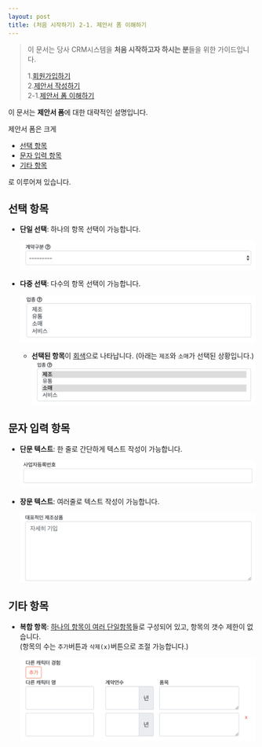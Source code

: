 ```yaml
---
layout: post
title: (처음 시작하기) 2-1. 제안서 폼 이해하기
---
```


>이 문서는 당사 CRM시스템을 **처음 시작하고자 하시는 분**들을 위한 가이드입니다.  
>  
>1.[회원가입하기]({{site.baseurl}}/Signup)   
>2.[제안서 작성하기]({{site.baseurl}}/Write-Proposal)   
>2-1.[제안서 폼 이해하기]({{site.baseurl}}/Write-Proposal-Detail)

이 문서는 **제안서 폼**에 대한 대략적인 설명입니다.

제안서 폼은 크게
- [선택 항목](#선택-항목)
- [문자 입력 항목](#문자-입력-항목)
- [기타 항목](#기타-항목)

로 이루어져 있습니다.

## 선택 항목
- **단일 선택**: 하나의 항목 선택이 가능합니다.

    ![](/images/write-proposal-detail/detail-1.png)

- **다중 선택**: 다수의 항목 선택이 가능합니다.

    ![](/images/write-proposal-detail/detail-2.png)
    - **선택된 항목**이 <u>회색</u>으로 나타납니다. (아래는 `제조`와 `소매`가 선택된 상황입니다.)
    ![](/images/write-proposal-detail/detail-3.png)

## 문자 입력 항목
- **단문 텍스트**: 한 줄로 간단하게 텍스트 작성이 가능합니다.

    ![](/images/write-proposal-detail/detail-6.png)

- **장문 텍스트**: 여러줄로 텍스트 작성이 가능합니다.

    ![](/images/write-proposal-detail/detail-7.png)

## 기타 항목
- **복합 항목**: <u>하나의 항목이 여러 단일항목</u>들로 구성되어 있고, 항목의 갯수 제한이 없습니다.   
(항목의 수는 `추가`버튼과 `삭제(x)`버튼으로 조절 가능합니다.)

    ![](/images/write-proposal-detail/detail-8.png)